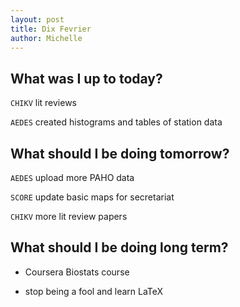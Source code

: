 ```yaml
---
layout: post
title: Dix Fevrier
author: Michelle
---
```


## What was I up to today?

`CHIKV` lit reviews

`AEDES` created histograms and tables of station data

## What should I be doing tomorrow?

`AEDES` upload more PAHO data

`SCORE` update basic maps for secretariat

`CHIKV` more lit review papers

## What should I be doing long term?

* Coursera Biostats course

* stop being a fool and learn LaTeX


<i class="fa fa-code" style="color:pink"> </i>





